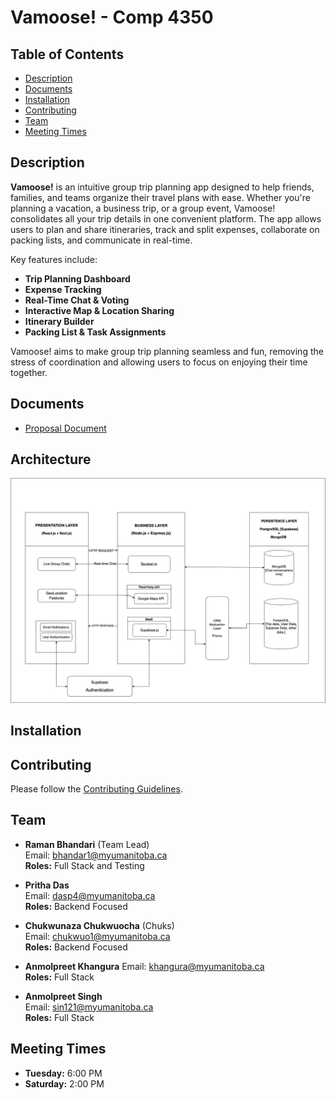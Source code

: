 # Vamoose! - Comp 4350

## Table of Contents

- [Description](#description)
- [Documents](#documents)
- [Installation](#installation)
- [Contributing](#contributing)
- [Team](#team)
- [Meeting Times](#meeting-times)


## Description

**Vamoose!** is an intuitive group trip planning app designed to help friends, families, and teams organize their travel plans with ease. Whether you're planning a vacation, a business trip, or a group event, Vamoose! consolidates all your trip details in one convenient platform. The app allows users to plan and share itineraries, track and split expenses, collaborate on packing lists, and communicate in real-time.

Key features include:
- **Trip Planning Dashboard**
- **Expense Tracking**
- **Real-Time Chat & Voting**
- **Interactive Map & Location Sharing**
- **Itinerary Builder**
- **Packing List & Task Assignments**

Vamoose! aims to make group trip planning seamless and fun, removing the stress of coordination and allowing users to focus on enjoying their time together.



## Documents

- [Proposal Document](./Documentation/project_proposal.md)

## Architecture
![Architecture](./Documentation/Vamoose-Architecture.jpg)



## Installation



## Contributing
Please follow the [Contributing Guidelines](./Documentation/CONTRIBUTING.md).



## Team

- **Raman Bhandari** (Team Lead)  
  Email: bhandar1@myumanitoba.ca  
  **Roles:** Full Stack and Testing

- **Pritha Das**  
  Email: dasp4@myumanitoba.ca  
  **Roles:** Backend Focused

- **Chukwunaza Chukwuocha** (Chuks)  
  Email: chukwuo1@myumanitoba.ca  
  **Roles:** Backend Focused

- **Anmolpreet Khangura** 
  Email: khangura@myumanitoba.ca  
  **Roles:** Full Stack

- **Anmolpreet Singh**  
  Email: sin121@myumanitoba.ca  
  **Roles:** Full Stack



## Meeting Times

- **Tuesday:** 6:00 PM
- **Saturday:** 2:00 PM



